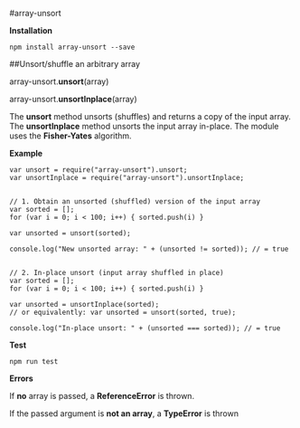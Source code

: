 #array-unsort

**Installation**

`npm install array-unsort --save`

##Unsort/shuffle an arbitrary array

array-unsort.**unsort**(array)

array-unsort.**unsortInplace**(array)

The **unsort** method unsorts (shuffles) and returns a copy of the input array. The **unsortInplace** method unsorts the input array in-place. The module uses the **Fisher-Yates** algorithm.

**Example**

```
var unsort = require("array-unsort").unsort;
var unsortInplace = require("array-unsort").unsortInplace;


// 1. Obtain an unsorted (shuffled) version of the input array
var sorted = [];
for (var i = 0; i < 100; i++) { sorted.push(i) }

var unsorted = unsort(sorted);

console.log("New unsorted array: " + (unsorted != sorted)); // = true


// 2. In-place unsort (input array shuffled in place)
var sorted = [];
for (var i = 0; i < 100; i++) { sorted.push(i) }

var unsorted = unsortInplace(sorted);
// or equivalently: var unsorted = unsort(sorted, true);

console.log("In-place unsort: " + (unsorted === sorted)); // = true

```

**Test**

```
npm run test

```

**Errors**

If **no** array is passed, a **ReferenceError** is thrown.

If the passed argument is **not an array**, a **TypeError** is thrown
